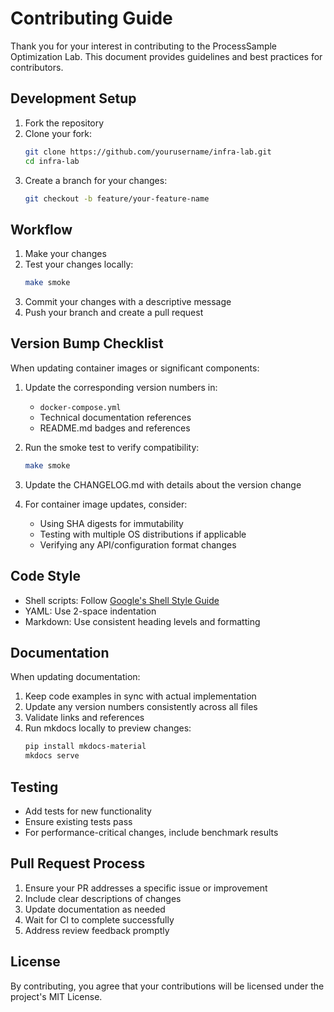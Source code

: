 # Contributing Guide

Thank you for your interest in contributing to the ProcessSample Optimization Lab. This document provides guidelines and best practices for contributors.

## Development Setup

1. Fork the repository
2. Clone your fork:
   ```bash
   git clone https://github.com/yourusername/infra-lab.git
   cd infra-lab
   ```
3. Create a branch for your changes:
   ```bash
   git checkout -b feature/your-feature-name
   ```

## Workflow

1. Make your changes
2. Test your changes locally:
   ```bash
   make smoke
   ```
3. Commit your changes with a descriptive message
4. Push your branch and create a pull request

## Version Bump Checklist

When updating container images or significant components:

1. Update the corresponding version numbers in:
   - `docker-compose.yml`
   - Technical documentation references
   - README.md badges and references

2. Run the smoke test to verify compatibility:
   ```bash
   make smoke
   ```

3. Update the CHANGELOG.md with details about the version change

4. For container image updates, consider:
   - Using SHA digests for immutability
   - Testing with multiple OS distributions if applicable
   - Verifying any API/configuration format changes

## Code Style

- Shell scripts: Follow [Google's Shell Style Guide](https://google.github.io/styleguide/shellguide.html)
- YAML: Use 2-space indentation
- Markdown: Use consistent heading levels and formatting

## Documentation

When updating documentation:

1. Keep code examples in sync with actual implementation
2. Update any version numbers consistently across all files
3. Validate links and references
4. Run mkdocs locally to preview changes:
   ```bash
   pip install mkdocs-material
   mkdocs serve
   ```

## Testing

- Add tests for new functionality
- Ensure existing tests pass
- For performance-critical changes, include benchmark results

## Pull Request Process

1. Ensure your PR addresses a specific issue or improvement
2. Include clear descriptions of changes
3. Update documentation as needed
4. Wait for CI to complete successfully
5. Address review feedback promptly

## License

By contributing, you agree that your contributions will be licensed under the project's MIT License.